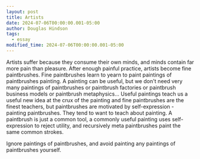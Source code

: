 ```yaml
---
layout: post
title: Artists
date: 2024-07-06T00:00:00.001-05:00
author: Douglas Hindson
tags:
  - essay
modified_time: 2024-07-06T00:00:00.001-05:00
---
```


Artists suffer because they consume their own minds, and minds contain far more pain than pleasure. After enough painful practice, artists become fine paintbrushes. Fine paintbrushes learn to yearn to paint paintings of paintbrushes painting. A painting can be useful, but we don't need very many paintings of paintbrushes or paintbrush factories or paintbrush business models or paintbrush metaphysics... Useful paintings teach us a useful new idea at the crux of the painting and fine paintbrushes are the finest teachers, but paintbrushes are motivated by self-expression - painting paintbrushes. They tend to want to teach about painting. A paintbrush is just a common tool, a commonly useful painting uses self-expression to reject utility, and recursively meta paintbrushes paint the same common strokes.

Ignore paintings of paintbrushes, and avoid painting any paintings of paintbrushes yourself.